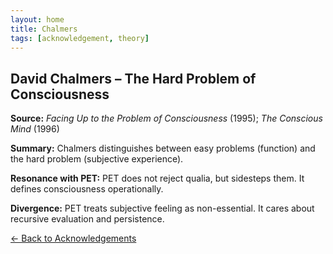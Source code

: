 ```yaml
---
layout: home
title: Chalmers
tags: [acknowledgement, theory]
---
```


## David Chalmers – The Hard Problem of Consciousness

**Source:** *Facing Up to the Problem of Consciousness* (1995); *The Conscious Mind* (1996)

**Summary:** Chalmers distinguishes between easy problems (function) and the hard problem (subjective experience).

**Resonance with PET:** PET does not reject qualia, but sidesteps them. It defines consciousness operationally.

**Divergence:** PET treats subjective feeling as non-essential. It cares about recursive evaluation and persistence.

[← Back to Acknowledgements](/ideas/acknowledgements/)
